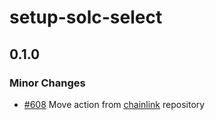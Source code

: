 # setup-solc-select

## 0.1.0

### Minor Changes

- [#608](https://github.com/smartcontractkit/.github/pull/608) Move action from
  [chainlink](https://github.com/smartcontractkit/chainlink) repository
